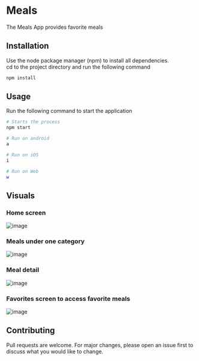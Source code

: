 # Meals 

The Meals App provides favorite meals 

## Installation

Use the node package manager (npm) to install all dependencies.   
cd to the project directory and run the following command

```bash
npm install
```

## Usage 

Run the following command to start the application

```bash
# Starts the process
npm start

# Run on android
a

# Run on iOS
i

# Run on Web
w
```   

## Visuals  

### Home screen    
![image](https://github.com/SagnikGhosh18/React-native2-Meals/assets/77972501/904e689e-e985-4667-a99a-5922bb104cf9)   

### Meals under one category    
![image](https://github.com/SagnikGhosh18/React-native2-Meals/assets/77972501/2d1d6c26-6c10-469e-b363-8be8f6b0eb07)    

### Meal detail    
![image](https://github.com/SagnikGhosh18/React-native2-Meals/assets/77972501/6e9a6855-c07a-4ede-b9f5-ef58e8b7ab71)

### Favorites screen to access favorite meals
![image](https://github.com/SagnikGhosh18/React-native2-Meals/assets/77972501/cfb7c2e4-37fe-47bf-9c3e-440560a76a66)


## Contributing

Pull requests are welcome. For major changes, please open an issue first
to discuss what you would like to change.
